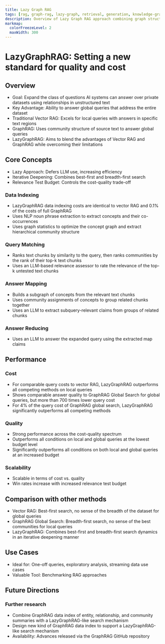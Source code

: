 ```yaml
---
title: Lazy Graph RAG
tags: [rag, graph-rag, lazy-graph, retrieval, generation, knowledge-graph, information-retrieval, ai]
description: Overview of Lazy Graph RAG approach combining graph structures with on-demand knowledge retrieval.
markmap:
  colorFreezeLevel: 2
  maxWidth: 300
---
```


# LazyGraphRAG: Setting a new standard for quality and cost

## Overview
- Goal: Expand the class of questions AI systems can answer over private datasets using relationships in unstructured text
- Key Advantage: Ability to answer global queries that address the entire dataset
- Traditional Vector RAG: Excels for local queries with answers in specific text regions
- GraphRAG: Uses community structure of source text to answer global queries
- LazyGraphRAG: Aims to blend the advantages of Vector RAG and GraphRAG while overcoming their limitations

## Core Concepts
- Lazy Approach: Defers LLM use, increasing efficiency
- Iterative Deepening: Combines best-first and breadth-first search
- Relevance Test Budget: Controls the cost-quality trade-off

### Data Indexing
- LazyGraphRAG data indexing costs are identical to vector RAG and 0.1% of the costs of full GraphRAG
- Uses NLP noun phrase extraction to extract concepts and their co-occurrences
- Uses graph statistics to optimize the concept graph and extract hierarchical community structure

### Query Matching
- Ranks text chunks by similarity to the query, then ranks communities by the rank of their top-k text chunks
- Uses an LLM-based relevance assessor to rate the relevance of the top-k untested text chunks

### Answer Mapping
- Builds a subgraph of concepts from the relevant text chunks
- Uses community assignments of concepts to group related chunks together
- Uses an LLM to extract subquery-relevant claims from groups of related chunks

### Answer Reducing
- Uses an LLM to answer the expanded query using the extracted map claims

## Performance
### Cost
- For comparable query costs to vector RAG, LazyGraphRAG outperforms all competing methods on local queries
- Shows comparable answer quality to GraphRAG Global Search for global queries, but more than 700 times lower query cost
- For 4% of the query cost of GraphRAG global search, LazyGraphRAG significantly outperforms all competing methods

### Quality
- Strong performance across the cost-quality spectrum
- Outperforms all conditions on local and global queries at the lowest budget level
- Significantly outperforms all conditions on both local and global queries at an increased budget

### Scalability
- Scalable in terms of cost vs. quality
- Win rates increase with increased relevance test budget

## Comparison with other methods
- Vector RAG: Best-first search, no sense of the breadth of the dataset for global queries
- GraphRAG Global Search: Breadth-first search, no sense of the best communities for local queries
- LazyGraphRAG: Combines best-first and breadth-first search dynamics in an iterative deepening manner

## Use Cases
- Ideal for: One-off queries, exploratory analysis, streaming data use cases
- Valuable Tool: Benchmarking RAG approaches

## Future Directions
### Further research
- Combine GraphRAG data index of entity, relationship, and community summaries with a LazyGraphRAG-like search mechanism
- Design new kind of GraphRAG data index to support a LazyGraphRAG-like search mechanism
- Availability: Advances released via the GraphRAG GitHub repository
